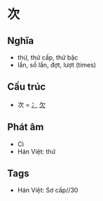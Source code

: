 # 次

## Nghĩa

* thứ, thứ cấp, thứ bậc
* lần, số lần, đợt, lượt (times)

## Cấu trúc
* 次 = [冫](冫.md) [欠](欠.md)

## Phát âm

* Cì
* Hán Việt: thứ

## Tags
* Hán Việt: Sơ cấp//30

<script>window.HANZI_FIELD='次';</script>
